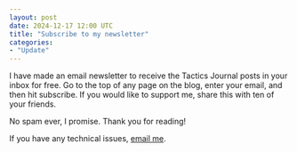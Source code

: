 ```yaml
---
layout: post
date: 2024-12-17 12:00 UTC
title: "Subscribe to my newsletter"
categories:
- "Update"
---
```


I have made an email newsletter to receive the Tactics Journal posts in your inbox for free. Go to the top of any page on the blog, enter your email, and then hit subscribe. If you would like to support me, share this with ten of your friends.

<!---more--->

No spam ever, I promise. Thank you for reading!

If you have any technical issues, [email me](https://tacticsjournal.com/contact).
